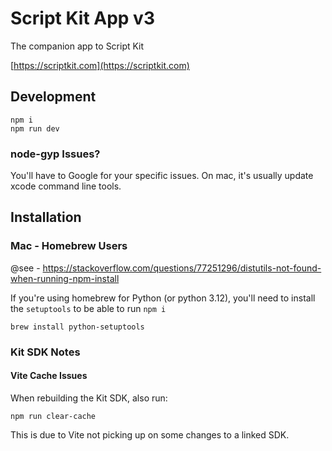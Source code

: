 # Script Kit App v3

The companion app to Script Kit

[https://scriptkit.com](https://scriptkit.com)

## Development

```
npm i
npm run dev
```

### node-gyp Issues?

You'll have to Google for your specific issues. On mac, it's usually update xcode command line tools.


## Installation

### Mac - Homebrew Users

@see - https://stackoverflow.com/questions/77251296/distutils-not-found-when-running-npm-install

If you're using homebrew for Python (or python 3.12), you'll need to install the `setuptools` to be able to run `npm i`

```
brew install python-setuptools
```


### Kit SDK Notes

#### Vite Cache Issues

When rebuilding the Kit SDK, also run:

```
npm run clear-cache
```

This is due to Vite not picking up on some changes to a linked SDK.
